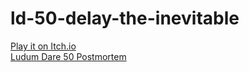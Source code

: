 # ld-50-delay-the-inevitable

[Play it on Itch.io](https://rex64.itch.io/ld-50-protect-the-candle)  
[Ludum Dare 50 Postmortem](https://alessandrocuzzocrea.com/ludum-dare-50/)
